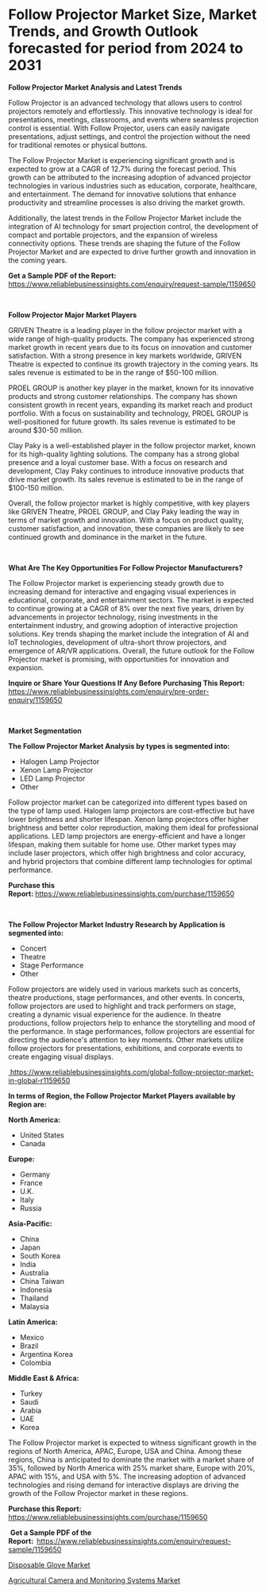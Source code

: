 <p><h1>Follow Projector Market Size, Market Trends, and Growth Outlook forecasted for period from 2024 to 2031</h1></p><p><strong>Follow Projector Market Analysis and Latest Trends</strong></p>
<p><p>Follow Projector is an advanced technology that allows users to control projectors remotely and effortlessly. This innovative technology is ideal for presentations, meetings, classrooms, and events where seamless projection control is essential. With Follow Projector, users can easily navigate presentations, adjust settings, and control the projection without the need for traditional remotes or physical buttons.</p><p>The Follow Projector Market is experiencing significant growth and is expected to grow at a CAGR of 12.7% during the forecast period. This growth can be attributed to the increasing adoption of advanced projector technologies in various industries such as education, corporate, healthcare, and entertainment. The demand for innovative solutions that enhance productivity and streamline processes is also driving the market growth.</p><p>Additionally, the latest trends in the Follow Projector Market include the integration of AI technology for smart projection control, the development of compact and portable projectors, and the expansion of wireless connectivity options. These trends are shaping the future of the Follow Projector Market and are expected to drive further growth and innovation in the coming years.</p></p>
<p><strong>Get a Sample PDF of the Report:&nbsp;</strong> <a href="https://www.reliablebusinessinsights.com/enquiry/request-sample/1159650">https://www.reliablebusinessinsights.com/enquiry/request-sample/1159650</a></p>
<p>&nbsp;</p>
<p><strong>Follow Projector Major Market Players</strong></p>
<p><p>GRIVEN Theatre is a leading player in the follow projector market with a wide range of high-quality products. The company has experienced strong market growth in recent years due to its focus on innovation and customer satisfaction. With a strong presence in key markets worldwide, GRIVEN Theatre is expected to continue its growth trajectory in the coming years. Its sales revenue is estimated to be in the range of $50-100 million.</p><p>PROEL GROUP is another key player in the market, known for its innovative products and strong customer relationships. The company has shown consistent growth in recent years, expanding its market reach and product portfolio. With a focus on sustainability and technology, PROEL GROUP is well-positioned for future growth. Its sales revenue is estimated to be around $30-50 million.</p><p>Clay Paky is a well-established player in the follow projector market, known for its high-quality lighting solutions. The company has a strong global presence and a loyal customer base. With a focus on research and development, Clay Paky continues to introduce innovative products that drive market growth. Its sales revenue is estimated to be in the range of $100-150 million.</p><p>Overall, the follow projector market is highly competitive, with key players like GRIVEN Theatre, PROEL GROUP, and Clay Paky leading the way in terms of market growth and innovation. With a focus on product quality, customer satisfaction, and innovation, these companies are likely to see continued growth and dominance in the market in the future.</p></p>
<p>&nbsp;</p>
<p><strong>What Are The Key Opportunities For Follow Projector Manufacturers?</strong></p>
<p><p>The Follow Projector market is experiencing steady growth due to increasing demand for interactive and engaging visual experiences in educational, corporate, and entertainment sectors. The market is expected to continue growing at a CAGR of 8% over the next five years, driven by advancements in projector technology, rising investments in the entertainment industry, and growing adoption of interactive projection solutions. Key trends shaping the market include the integration of AI and IoT technologies, development of ultra-short throw projectors, and emergence of AR/VR applications. Overall, the future outlook for the Follow Projector market is promising, with opportunities for innovation and expansion.</p></p>
<p><strong>Inquire or Share Your Questions If Any Before Purchasing This Report:</strong> <a href="https://www.reliablebusinessinsights.com/enquiry/pre-order-enquiry/1159650">https://www.reliablebusinessinsights.com/enquiry/pre-order-enquiry/1159650</a></p>
<p>&nbsp;</p>
<p><strong>Market Segmentation</strong></p>
<p><strong>The Follow Projector Market Analysis by types is segmented into:</strong></p>
<p><ul><li>Halogen Lamp Projector</li><li>Xenon Lamp Projector</li><li>LED Lamp Projector</li><li>Other</li></ul></p>
<p><p>Follow projector market can be categorized into different types based on the type of lamp used. Halogen lamp projectors are cost-effective but have lower brightness and shorter lifespan. Xenon lamp projectors offer higher brightness and better color reproduction, making them ideal for professional applications. LED lamp projectors are energy-efficient and have a longer lifespan, making them suitable for home use. Other market types may include laser projectors, which offer high brightness and color accuracy, and hybrid projectors that combine different lamp technologies for optimal performance.</p></p>
<p><strong>Purchase this Report:&nbsp;</strong><a href="https://www.reliablebusinessinsights.com/purchase/1159650">https://www.reliablebusinessinsights.com/purchase/1159650</a></p>
<p>&nbsp;</p>
<p><strong>The Follow Projector Market Industry Research by Application is segmented into:</strong></p>
<p><ul><li>Concert</li><li>Theatre</li><li>Stage Performance</li><li>Other</li></ul></p>
<p><p>Follow projectors are widely used in various markets such as concerts, theatre productions, stage performances, and other events. In concerts, follow projectors are used to highlight and track performers on stage, creating a dynamic visual experience for the audience. In theatre productions, follow projectors help to enhance the storytelling and mood of the performance. In stage performances, follow projectors are essential for directing the audience's attention to key moments. Other markets utilize follow projectors for presentations, exhibitions, and corporate events to create engaging visual displays.</p></p>
<p><a href="https://www.reliablebusinessinsights.com/global-follow-projector-market-in-global-r1159650">&nbsp;https://www.reliablebusinessinsights.com/global-follow-projector-market-in-global-r1159650</a></p>
<p><strong>In terms of Region, the Follow Projector Market Players available by Region are:</strong></p>
<p>
    <p> <strong> North America: </strong>
        <ul>
            <li>United States</li>
            <li>Canada</li>
        </ul>
        </p> 
    <p> <strong> Europe: </strong>
        <ul>
            <li>Germany</li>
            <li>France</li>
            <li>U.K.</li>
            <li>Italy</li>
            <li>Russia</li>
        </ul>
        </p> 
    <p> <strong> Asia-Pacific: </strong>
        <ul>
            <li>China</li>
            <li>Japan</li>
            <li>South Korea</li>
            <li>India</li>
            <li>Australia</li>
            <li>China Taiwan</li>
            <li>Indonesia</li>
            <li>Thailand</li>
            <li>Malaysia</li>
        </ul>
        </p> 
    <p> <strong> Latin America: </strong>
        <ul>
            <li>Mexico</li>
            <li>Brazil</li>
            <li>Argentina Korea</li>
            <li>Colombia</li>
        </ul>
        </p> 
    <p> <strong> Middle East & Africa: </strong>
        <ul>
            <li>Turkey</li>
            <li>Saudi</li>
            <li>Arabia</li>
            <li>UAE</li>
            <li>Korea</li>
        </ul>
    </p>
    </p>
<p><p>The Follow Projector market is expected to witness significant growth in the regions of North America, APAC, Europe, USA and China. Among these regions, China is anticipated to dominate the market with a market share of 35%, followed by North America with 25% market share, Europe with 20%, APAC with 15%, and USA with 5%. The increasing adoption of advanced technologies and rising demand for interactive displays are driving the growth of the Follow Projector market in these regions.</p></p>
<p><strong>Purchase this Report: </strong><a href="https://www.reliablebusinessinsights.com/purchase/1159650">https://www.reliablebusinessinsights.com/purchase/1159650</a></p>
<p>&nbsp;<strong>Get a Sample PDF of the Report:&nbsp;&nbsp;</strong><a href="https://www.reliablebusinessinsights.com/enquiry/request-sample/1159650">https://www.reliablebusinessinsights.com/enquiry/request-sample/1159650</a></p>
<p><strong></strong></p>
<p><p><a href="https://issuu.com/reportprime-2/docs/disposable-glove-market-size-2030.pptx">Disposable Glove Market</a></p><p><a href="https://github.com/peachesmcdowel1/Market-Research-Report-List-2/blob/main/agricultural-camera-and-monitoring-systems-market.md">Agricultural Camera and Monitoring Systems Market</a></p></p>